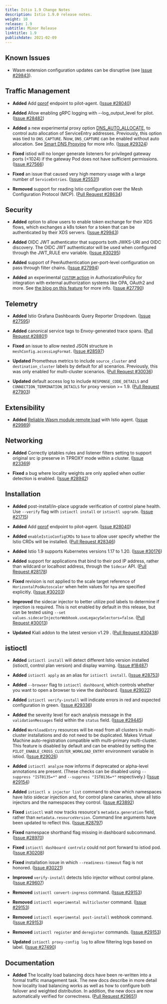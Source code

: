 ```yaml
---
title: Istio 1.9 Change Notes
description: Istio 1.9.0 release notes.
weight: 10
release: 1.9
subtitle: Minor Release
linktitle: 1.9
publishdate: 2021-02-09
---
```


## Known Issues

- Wasm extension configuration updates can be disruptive (see [Issue #29843](https://github.com/istio/istio/issues/29843)).

## Traffic Management

- **Added** Add [pprof](https://github.com/google/pprof) endpoint to pilot-agent.
  ([Issue #28040](https://github.com/istio/istio/issues/28040))

- **Added** Allow enabling gRPC logging with --log_output_level for pilot.
  ([Issue #28482](https://github.com/istio/istio/issues/28482))

- **Added** a new experimental proxy option [DNS_AUTO_ALLOCATE](/docs/ops/configuration/traffic-management/dns-proxy), to control auto allocation of ServiceEntry addresses. Previously,
this option was tied to `DNS_CAPTURE`. Now, `DNS_CAPTURE` can be enabled without auto allocation. See [Smart DNS Proxying](/blog/2020/dns-proxy/) for more info.
  ([Issue #29324](https://github.com/istio/istio/issues/29324))

- **Fixed** istiod will no longer generate listeners for privileged gateway ports (<1024) if the gateway Pod does not have sufficient permissions.
  ([Issue #27566](https://github.com/istio/istio/issues/27566))

- **Fixed** an issue that caused very high memory usage with a large number of `ServiceEntries`.
  ([Issue #25531](https://github.com/istio/istio/issues/25531))

- **Removed** support for reading Istio configuration over the Mesh Configuration Protocol (MCP). ([Pull Request #28634](https://github.com/istio/istio/pull/28634))

## Security

- **Added** option to allow users to enable token exchange for their XDS flows, which exchanges a k8s token for a token that can be authenticated by their XDS servers.
  ([Issue #29943](https://github.com/istio/istio/issues/29943))

- **Added** OIDC JWT authenticator that supports both JWKS-URI and OIDC discovery. The OIDC JWT authenticator will be used when configured through the JWT_RULE env variable.  ([Issue #30295](https://github.com/istio/istio/issues/30295))

- **Added** support of PeerAuthentication per-port-level configuration on pass through filter chains.
  ([Issue #27994](https://github.com/istio/istio/issues/27994))

- **Added** an experimental [`CUSTOM` action](/docs/reference/config/security/authorization-policy/#AuthorizationPolicy-Action)
  in AuthorizationPolicy for integration with external authorization systems like OPA, OAuth2 and more. See [the blog on this feature](/blog/2021/better-external-authz/)
  for more info. ([Issue #27790](https://github.com/istio/istio/issues/27790))

## Telemetry

- **Added** Istio Grafana Dashboards Query Reporter Dropdown.
  ([Issue #27595](https://github.com/istio/istio/issues/27595))

- **Added** canonical service tags to Envoy-generated trace spans. ([Pull Request #28801](https://github.com/istio/istio/pull/28801))

- **Fixed** an issue to allow nested JSON structure in `meshConfig.accessLogFormat`.
  ([Issue #28597](https://github.com/istio/istio/issues/28597))

- **Updated** Prometheus metrics to include `source_cluster` and `destination_cluster` labels by default for all scenarios. Previously, this was only enabled for multi-cluster scenarios. ([Pull Request #30036](https://github.com/istio/istio/pull/30036))

- **Updated** default access log to include `RESPONSE_CODE_DETAILS` and `CONNECTION_TERMINATION_DETAILS` for proxy version >= 1.9. ([Pull Request #27903](https://github.com/istio/istio/pull/27903))

## Extensibility

- **Added** [Reliable Wasm module remote load](/docs/ops/configuration/extensibility/wasm-module-distribution) with Istio agent. ([Issue #29989](https://github.com/istio/istio/issues/29989))

## Networking

- **Added** Correctly iptables rules and listener filters setting to support original src ip preserve in TPROXY mode within a cluster.  ([Issue #23369](https://github.com/istio/istio/issues/23369))

- **Fixed** a bug where locality weights are only applied when outlier detection is enabled. ([Issue #28942](https://github.com/istio/istio/issues/28942))

## Installation

- **Added** post-install/in-place upgrade verification of control plane health. Use `--verify` flag with `istioctl install` or `istioctl upgrade`. ([Issue #21715](https://github.com/istio/istio/issues/21715))

- **Added** Add [pprof](https://github.com/google/pprof) endpoint to pilot-agent. ([Issue #28040](https://github.com/istio/istio/issues/28040))

- **Added**  `enableIstioConfigCRDs` to `base` to allow user specify whether the Istio CRDs will be installed. ([Pull Request #28346](https://github.com/istio/istio/pull/28346))

- **Added** Istio 1.9 supports Kubernetes versions 1.17 to 1.20.
  ([Issue #30176](https://github.com/istio/istio/issues/30176))

- **Added** support for applications that bind to their pod IP address, rather than wildcard or localhost address, through the `Sidecar` API. ([Pull Request #28178](https://github.com/istio/istio/pull/28178))

- **Fixed** revision is not applied to the scale target reference of `HorizontalPodAutoscaler` when helm values for `hpa` are specified explicitly.
  ([Issue #30203](https://github.com/istio/istio/issues/30203))

- **Improved** the sidecar injector to better utilize pod labels to determine if injection is required. This is not enabled
by default in this release, but can be tested using `--set values.sidecarInjectorWebhook.useLegacySelectors=false`. ([Pull Request #30013](https://github.com/istio/istio/pull/30013))

- **Updated** Kiali addon to the latest version v1.29 . ([Pull Request #30438](https://github.com/istio/istio/pull/30438))

## istioctl

- **Added** `istioctl install` will detect different Istio version installed (istioctl, control plan version) and display warning.
  ([Issue #18487](https://github.com/istio/istio/issues/18487))

- **Added** `istioctl apply` as an alias for `istioctl install`.
  ([Issue #28753](https://github.com/istio/istio/issues/28753))

- **Added** `--browser` flag to `istioctl dashboard`, which controls whether you want to open a browser to view the dashboard.
  ([Issue #29022](https://github.com/istio/istio/issues/29022))

- **Added** `istioctl verify-install` will indicate errors in red and expected configuration in green.
  ([Issue #29336](https://github.com/istio/istio/issues/29336))

- **Added** the severity level for each analysis message in the `validationMessages` field within the `status` field.  ([Issue #29445](https://github.com/istio/istio/issues/29445))

- **Added** `WorkloadEntry` resources will be read from all clusters in multi-cluster installations and do not need to be duplicated.
Makes Virtual Machine auto-registration compatible with multi-primary multi-cluster. This feature is disabled by default and can be
enabled by setting the `PILOT_ENABLE_CROSS_CLUSTER_WORKLOAD_ENTRY` environment variable in istiod.
  ([Issue #29026](https://github.com/istio/istio/issues/29026))

- **Added** `istioctl analyze` now informs if deprecated or alpha-level annotations are present.
(These checks can be disabled using `--suppress "IST0135=*"` and `--suppress "IST0136=*"`
respectively.)
  ([Issue #29154](https://github.com/istio/istio/issues/29154))

- **Added** `istioctl x injector list` command to show which namespaces have Istio sidecar injection
and, for control plane canaries, show all Istio injectors and the namespaces they control.
  ([Issue #23892](https://github.com/istio/istio/issues/23892))

- **Fixed** `istioctl` wait now tracks resource's `metadata.generation` field, rather than `metadata.resourceVersion`.
Command line arguments have been updated to reflect this.
  ([Issue #28797](https://github.com/istio/istio/issues/28797))

- **Fixed** namespace shorthand flag missing in dashboard subcommand.
  ([Issue #28970](https://github.com/istio/istio/issues/28970))

- **Fixed** `istioctl dashboard controlz` could not port forward to istiod pod.
  ([Issue #30208](https://github.com/istio/istio/issues/30208))

- **Fixed** installation issue in which `--readiness-timeout` flag is not honored.
  ([Issue #30221](https://github.com/istio/istio/issues/30221))

- **Improved** `verify-install` detects Istio injector without control plane.
  ([Issue #29607](https://github.com/istio/istio/issues/29607))

- **Removed** `istioctl convert-ingress` command.
  ([Issue #29153](https://github.com/istio/istio/issues/29153))

- **Removed** `istioctl experimental multicluster` command.
  ([Issue #29153](https://github.com/istio/istio/issues/29153))

- **Removed** `istioctl experimental post-install` webhook command.
  ([Issue #29153](https://github.com/istio/istio/issues/29153))

- **Removed** `istioctl register` and `deregister` commands.
  ([Issue #29153](https://github.com/istio/istio/issues/29153))

- **Updated** `istioctl proxy-config log` to allow filtering logs based on label.
  ([Issue #27490](https://github.com/istio/istio/issues/27490))

## Documentation

- **Added** The locality load balancing docs have been re-written into a
formal traffic management task. The new docs describe in more detail
how locality load balancing works as well as how to configure both
failover and weighted distribution. In addition, the new docs are now
automatically verified for correctness. ([Pull Request #29651](https://github.com/istio/istio/pull/29651))
